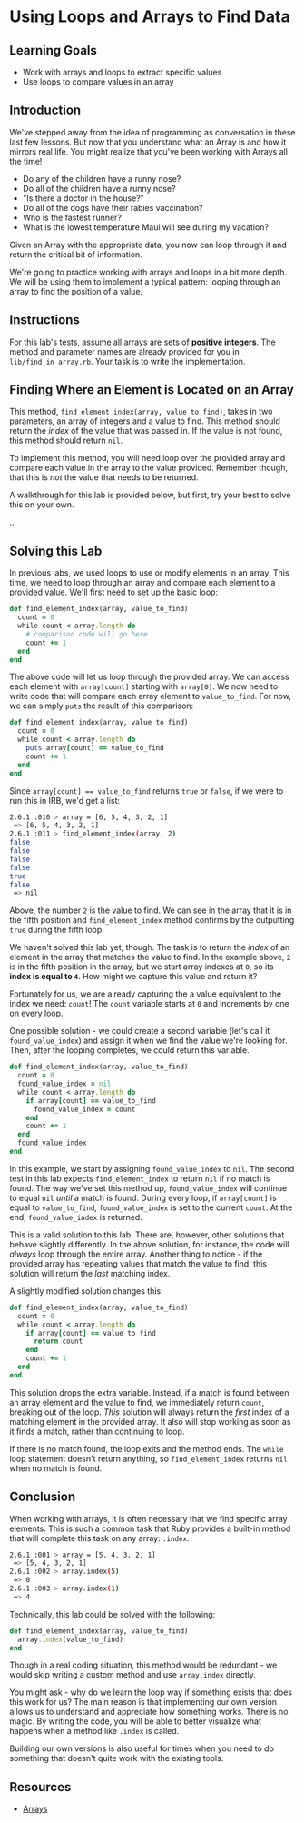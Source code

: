 # Using Loops and Arrays to Find Data

## Learning Goals

- Work with arrays and loops to extract specific values
- Use loops to compare values in an array

## Introduction

We've stepped away from the idea of programming as conversation in these last
few lessons. But now that you understand what an Array is and how it mirrors
real life. You might realize that you've been working with Arrays all the time!

* Do any of the children have a runny nose?
* Do all of the children have a runny nose?
* "Is there a doctor in the house?"
* Do all of the dogs have their rabies vaccination?
* Who is the fastest runner?
* What is the lowest temperature Maui will see during my vacation?

Given an Array with the appropriate data, you now can loop through it and return
the critical bit of information.

We're going to practice working with arrays and loops in a bit more depth. We
will be using them to implement a typical pattern: looping through an array to
find the position of a value.

## Instructions

For this lab's tests, assume all arrays are sets of **positive integers**. The
method and parameter names are already provided for you in
`lib/find_in_array.rb`. Your task is to write the implementation.

## Finding Where an Element is Located on an Array

This method, `find_element_index(array, value_to_find)`, takes in two
parameters, an array of integers and a value to find. This method should
return the _index_ of the value that was passed in. If the value is not found,
this method should return `nil`.

To implement this method, you will need loop over the provided array and compare
each value in the array to the value provided. Remember though, that this is
_not_ the value that needs to be returned.

A walkthrough for this lab is provided below, but first, try your best to solve
this on your own.

..

## Solving this Lab

In previous labs, we used loops to use or modify elements in an array. This
time, we need to loop through an array and compare each element to a provided
value. We'll first need to set up the basic loop:

```rb
def find_element_index(array, value_to_find)
  count = 0
  while count < array.length do
    # comparison code will go here
    count += 1
  end
end
```

The above code will let us loop through the provided array. We can access each
element with `array[count]` starting with `array[0]`. We now need to write code
that will compare each array element to `value_to_find`. For now, we can simply
`puts` the result of this comparison:

```rb
def find_element_index(array, value_to_find)
  count = 0
  while count < array.length do
    puts array[count] == value_to_find
    count += 1
  end
end
```

Since `array[count] == value_to_find` returns `true` or `false`, if we were to run
this in IRB, we'd get a list:

```sh
2.6.1 :010 > array = [6, 5, 4, 3, 2, 1]
 => [6, 5, 4, 3, 2, 1]
2.6.1 :011 > find_element_index(array, 2)
false
false
false
false
true
false
 => nil
```

Above, the number `2` is the value to find. We can see in the array that it is
in the fifth position and `find_element_index` method confirms by the outputting
`true` during the fifth loop.

We haven't solved this lab yet, though. The task is to return the _index_ of an
element in the array that matches the value to find. In the example above, `2`
is in the fifth position in the array, but we start array indexes at `0`, so its
**index is equal to `4`**. How might we capture this value and return it?

Fortunately for us, we are already capturing the a value equivalent to the index
we need: `count`! The `count` variable starts at `0` and increments by one on
every loop.

One possible solution - we could create a second variable (let's call it
`found_value_index`) and assign it when we find the value we're looking for.
Then, after the looping completes, we could return this variable.

```rb
def find_element_index(array, value_to_find)
  count = 0
  found_value_index = nil
  while count < array.length do
    if array[count] == value_to_find
      found_value_index = count
    end
    count += 1
  end
  found_value_index
end
```

In this example, we start by assigning `found_value_index` to `nil`. The second
test in this lab expects `find_element_index` to return `nil` if no match is
found. The way we've set this method up, `found_value_index` will continue to
equal `nil` _until_ a match is found. During every loop, if `array[count]` is
equal to `value_to_find`, `found_value_index` is set to the current `count`. At
the end, `found_value_index` is returned.

This is a valid solution to this lab. There are, however, other solutions that
behave slightly differently. In the above solution, for instance, the code will
_always_ loop through the entire array. Another thing to notice - if the
provided array has repeating values that match the value to find, this solution
will return the _last_ matching index.

A slightly modified solution changes this:

```rb
def find_element_index(array, value_to_find)
  count = 0
  while count < array.length do
    if array[count] == value_to_find
      return count
    end
    count += 1
  end
end
```

This solution drops the extra variable. Instead, if a match is found between an
array element and the value to find, we immediately return `count`, breaking out
of the loop. _This_ solution will always return the _first_ index of a matching
element in the provided array. It also will stop working as soon as it finds a
match, rather than continuing to loop.

If there is no match found, the loop exits and the method ends. The `while` loop
statement doesn't return anything, so `find_element_index` returns `nil` when no
match is found.

## Conclusion

When working with arrays, it is often necessary that we find specific array
elements. This is such a common task that Ruby provides a built-in method that
will complete this task on any array: `.index`.

```sh
2.6.1 :001 > array = [5, 4, 3, 2, 1]
 => [5, 4, 3, 2, 1]
2.6.1 :002 > array.index(5)
 => 0
2.6.1 :003 > array.index(1)
 => 4
```

Technically, this lab could be solved with the following:

```rb
def find_element_index(array, value_to_find)
  array.index(value_to_find)
end
```

Though in a real coding situation, this method would be redundant - we would
skip writing a custom method and use `array.index` directly.

You might ask - why do we learn the loop way if something exists that does this
work for us? The main reason is that implementing our own version allows us to
understand and appreciate how something works. There is no magic. By writing the
code, you will be able to better visualize what happens when a method like
`.index` is called.

Building our own versions is also useful for times when you need to do something
that doesn't quite work with the existing tools.

## Resources

- [Arrays](https://ruby-doc.org/core-2.5.3/Array.html)
